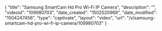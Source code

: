 {
    "title": "Samsung SmartCam Hd Pro Wi-Fi IP Camera",
    "description": "",
    "videoid": "109980703",
    "date_created": "1502520969",
    "date_modified": "1504247456",
    "type": "captivate",
    "layout": "video",
    "url": "\/v\/samsung-smartcam-hd-pro-wi-fi-ip-camera\/109980703"
}